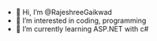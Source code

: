 - 👋 Hi, I’m @RajeshreeGaikwad
- 👀 I’m interested in coding, programming
- 🌱 I’m currently learning ASP.NET with c#



<!---
RajeshreeGaikwad/RajeshreeGaikwad is a ✨ special ✨ repository because its `README.md` (this file) appears on your GitHub profile.
You can click the Preview link to take a look at your changes.
--->
